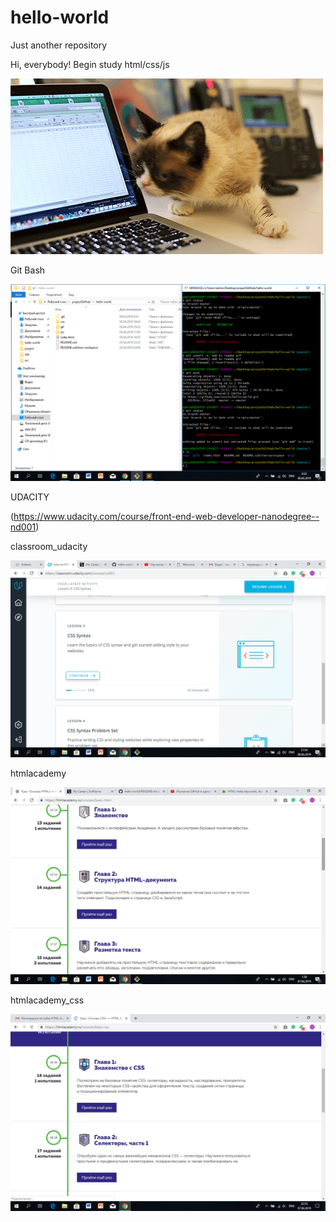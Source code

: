 # hello-world
Just another repository

Hi, everybody!
Begin study html/css/js

![](gif/cat_pc.gif)

Git Bash

![](gif/screenshot.bmp)

UDACITY

(https://www.udacity.com/course/front-end-web-developer-nanodegree--nd001)

classroom_udacity

![](task_html_css_intro/classroom_udacity.jpg)

htmlacademy

![](task_html_css_intro/htmlacademy.jpg)

htmlacademy_css

![](task_html_css_intro/htmlacademy_css.jpg)